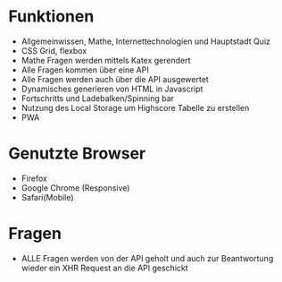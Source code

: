 # Funktionen
* Allgemeinwissen, Mathe, Internettechnologien und Hauptstadt Quiz
* CSS Grid, flexbox
* Mathe Fragen werden mittels Katex gerendert
* Alle Fragen kommen über eine API
* Alle Fragen werden auch über die API ausgewertet
* Dynamisches generieren von HTML in Javascript
* Fortschritts und Ladebalken/Spinning bar
* Nutzung des Local Storage um Highscore Tabelle zu erstellen
* PWA

# Genutzte Browser
* Firefox
* Google Chrome (Responsive) 
* Safari(Mobile)

# Fragen
* ALLE Fragen werden von der API geholt und auch zur Beantwortung wieder ein XHR Request an die API geschickt

